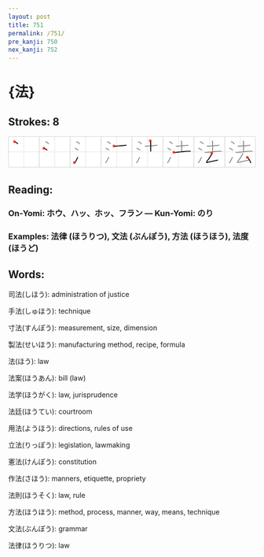 ```yaml
---
layout: post
title: 751
permalink: /751/
pre_kanji: 750
nex_kanji: 752
---
```


# {法}

## Strokes: 8

<div class="stroke"><img src="../images/E6B395.png" /></div>

## Reading:

### On-Yomi: ホウ、ハッ、ホッ、フラン &mdash; Kun-Yomi: のり

### Examples: 法律 (ほうりつ), 文法 (ぶんぽう), 方法 (ほうほう), 法度 (ほうど)

## Words:

司法(しほう): administration of justice

手法(しゅほう): technique

寸法(すんぽう): measurement, size, dimension

製法(せいほう): manufacturing method, recipe, formula

法(ほう): law

法案(ほうあん): bill (law)

法学(ほうがく): law, jurisprudence

法廷(ほうてい): courtroom

用法(ようほう): directions, rules of use

立法(りっぽう): legislation, lawmaking

憲法(けんぽう): constitution

作法(さほう): manners, etiquette, propriety

法則(ほうそく): law, rule

方法(ほうほう): method, process, manner, way, means, technique

文法(ぶんぽう): grammar

法律(ほうりつ): law
